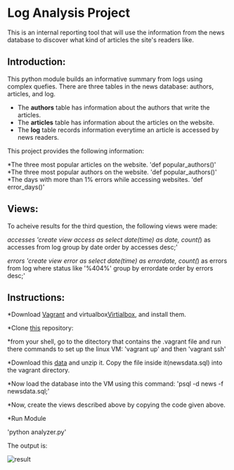 Log Analysis Project
====================
This is an internal reporting tool that will use the information from the news database to discover what kind of articles the site's readers like. 

Introduction:
-------------
This python module builds an informative summary from logs using complex quefies. There are three tables in the news database: authors, articles, and log.

* The **authors** table has information about the authors that write the articles.
* The **articles** table has information about the articles on the website.
* The **log** table records information everytime an article is accessed by news readers.

This project provides the following information:

*The three most popular articles on the website.
'def popular_authors()'
*The three most popular authors on the website.
'def popular_authors()'
*The days with more than 1% errors while accessing websites.
'def error_days()'

Views:
------

To acheive results for the third question, the following views were made:

*accesses
'create view access as select date(time) as date, count(*) as accesses
from log
group by date
order by accesses desc;'

*errors
'create view error as select date(time) as errordate, count(*) as errors
from log
where status like '%404%'
group by errordate
order by errors desc;'

Instructions:
-------------
*Download [Vagrant](https://www.vagrantup.com/) and virtualbox[Virtialbox](https://www.virtualbox.org/wiki/Downloads), and install them.

*Clone [this](https://github.com/udacity/fullstack-nanodegree-vm) repository:

*from your shell, go to the ditectory that contains the .vagrant file and run there commands to set up the linux VM:
'vagrant up'
and then
'vagrant ssh'

*Download this [data](https://d17h27t6h515a5.cloudfront.net/topher/2016/August/57b5f748_newsdata/newsdata.zip) and unzip it. Copy the file inside it(newsdata.sql) into the vagrant directory.

*Now load the database into the VM using this command:
'psql -d news -f newsdata.sql;'

*Now, create the views described above by copying the code given above.

*Run Module

'python analyzer.py'

The output is:

![result]("result.png")




